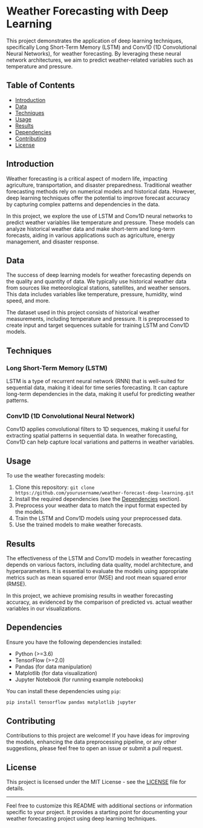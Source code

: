 # Weather Forecasting with Deep Learning

This project demonstrates the application of deep learning techniques, specifically Long Short-Term Memory (LSTM) and Conv1D (1D Convolutional Neural Networks), for weather forecasting. By leveraging these neural network architectures, we aim to predict weather-related variables such as temperature and pressure.

## Table of Contents

- [Introduction](#introduction)
- [Data](#data)
- [Techniques](#techniques)
- [Usage](#usage)
- [Results](#results)
- [Dependencies](#dependencies)
- [Contributing](#contributing)
- [License](#license)

## Introduction

Weather forecasting is a critical aspect of modern life, impacting agriculture, transportation, and disaster preparedness. Traditional weather forecasting methods rely on numerical models and historical data. However, deep learning techniques offer the potential to improve forecast accuracy by capturing complex patterns and dependencies in the data.

In this project, we explore the use of LSTM and Conv1D neural networks to predict weather variables like temperature and pressure. These models can analyze historical weather data and make short-term and long-term forecasts, aiding in various applications such as agriculture, energy management, and disaster response.

## Data

The success of deep learning models for weather forecasting depends on the quality and quantity of data. We typically use historical weather data from sources like meteorological stations, satellites, and weather sensors. This data includes variables like temperature, pressure, humidity, wind speed, and more.

The dataset used in this project consists of historical weather measurements, including temperature and pressure. It is preprocessed to create input and target sequences suitable for training LSTM and Conv1D models.

## Techniques

### Long Short-Term Memory (LSTM)

LSTM is a type of recurrent neural network (RNN) that is well-suited for sequential data, making it ideal for time series forecasting. It can capture long-term dependencies in the data, making it useful for predicting weather patterns.

### Conv1D (1D Convolutional Neural Network)

Conv1D applies convolutional filters to 1D sequences, making it useful for extracting spatial patterns in sequential data. In weather forecasting, Conv1D can help capture local variations and patterns in weather variables.

## Usage

To use the weather forecasting models:

1. Clone this repository: `git clone https://github.com/yourusername/weather-forecast-deep-learning.git`
2. Install the required dependencies (see the [Dependencies](#dependencies) section).
3. Preprocess your weather data to match the input format expected by the models.
4. Train the LSTM and Conv1D models using your preprocessed data.
5. Use the trained models to make weather forecasts.

## Results

The effectiveness of the LSTM and Conv1D models in weather forecasting depends on various factors, including data quality, model architecture, and hyperparameters. It is essential to evaluate the models using appropriate metrics such as mean squared error (MSE) and root mean squared error (RMSE).

In this project, we achieve promising results in weather forecasting accuracy, as evidenced by the comparison of predicted vs. actual weather variables in our visualizations.

## Dependencies

Ensure you have the following dependencies installed:

- Python (>=3.6)
- TensorFlow (>=2.0)
- Pandas (for data manipulation)
- Matplotlib (for data visualization)
- Jupyter Notebook (for running example notebooks)

You can install these dependencies using `pip`:

```bash
pip install tensorflow pandas matplotlib jupyter
```

## Contributing

Contributions to this project are welcome! If you have ideas for improving the models, enhancing the data preprocessing pipeline, or any other suggestions, please feel free to open an issue or submit a pull request.

## License

This project is licensed under the MIT License - see the [LICENSE](LICENSE) file for details.

---

Feel free to customize this README with additional sections or information specific to your project. It provides a starting point for documenting your weather forecasting project using deep learning techniques.
